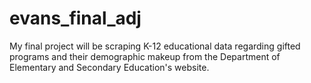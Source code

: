 # evans_final_adj

My final project will be scraping K-12 educational data regarding gifted programs and their demographic makeup from the Department of Elementary and Secondary Education's website.
